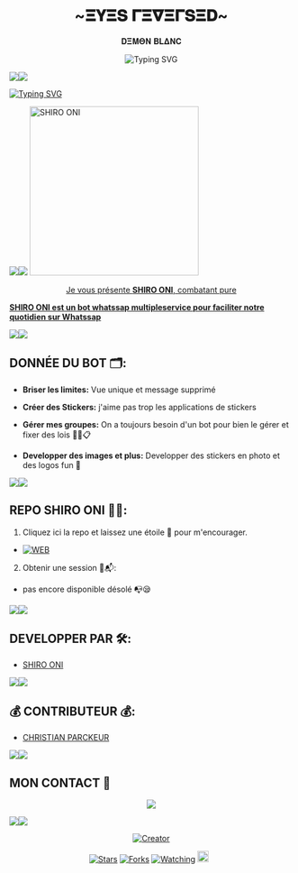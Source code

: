 <h1 align="center"> ~𝚵𝐘𝚵𝐒 𝚪𝚵𝛁𝚵𝚪𝐒𝚵𝐃~ </h1>
<p align="center"
  <h1 align="center">  𝐃𝚵𝚳𝚯𝚴 𝚩𝐋𝚫𝚴𝐂  </h1>
<p align="center"
<a href="https://git.io/typing-svg"><img src="https://readme-typing-svg.demolab.com?font=Black+Ops+One&size=100&pause=1000&color=1BAFBAFF&center=true&width=1000&height=200&lines=SHIRO+ONI" alt="Typing SVG" /></a>
  </p>

 <a><img src='https://i.imgur.com/LyHic3i.gif'/></a><a><img src='https://i.imgur.com/LyHic3i.gif'/></a>
 
<a href="https://git.io/typing-svg"><img src="https://readme-typing-svg.demolab.com?font=Black+Ops+One&size=50&pause=1000&color=DAA520&center=true&width=910&height=100&lines= SHIRO+ONI;EYES+REVERSED;YAMAZAKI+CLAN;" alt="Typing SVG" /></a>
  
  </p><a><img src='https://i.imgur.com/LyHic3i.gif'/></a><a><img src='https://i.imgur.com/LyHic3i.gif'/></a
 
<p align="center">  
<a href="https://whatsapp.com/channel/0029VaxNPRkFi8xavTfPD71j">
 <img alt="SHIRO ONI" height="300" src="https://files.catbox.moe/aj2r9h.jpeg">
 </h1> 
  
<p align="center">Je vous présente <b>SHIRO ONI</b>, combatant pure </p>

**SHIRO ONI est un bot whatssap multipleservice pour faciliter notre quotidien sur Whatssap**

 <a><img src='https://i.imgur.com/LyHic3i.gif'/></a><a><img src='https://i.imgur.com/LyHic3i.gif'/></a> 

## DONNÉE DU BOT 🗂️:

- **Briser les limites:**
   Vue unique et message supprimé 

- **Créer des Stickers:**
 j'aime pas trop les applications de stickers 

- **Gérer mes groupes:**
  On a toujours besoin d'un bot pour bien le gérer et fixer des lois ✍🏾️📋

- **Developper des images et plus:** Developper des stickers en photo et des logos fun 🌌

 <a><img src='https://i.imgur.com/LyHic3i.gif'/></a><a><img src='https://i.imgur.com/LyHic3i.gif'/></a> 

## REPO SHIRO ONI ⛓️‍💥:

1. Cliquez ici la repo et laissez une étoile 🌟 pour m'encourager.

- <a href="https://github.com/ROI-SINGE/SHIRO-ONI/fork"><img title="WEB" src="https://img.shields.io/badge/FORK SHIRO•ONI-WEB?color=black&style=for-the-badge&logo=stackshare"></a>

2. Obtenir une session 📜📬:

- pas encore disponible désolé 📭😪

 <a><img src='https://i.imgur.com/LyHic3i.gif'/></a><a><img src='https://i.imgur.com/LyHic3i.gif'/></a> 

## DEVELOPPER PAR 🛠️:

- [SHIRO ONI](https://github.com/ROI-SINGE/SHIRO-ONI)

  
 <a><img src='https://i.imgur.com/LyHic3i.gif'/></a><a><img src='https://i.imgur.com/LyHic3i.gif'/></a>

## 💰 CONTRIBUTEUR 💰:

- [CHRISTIAN PARCKEUR](https://github.com/Christian-packeur/DARK--MD)

<a><img src='https://i.imgur.com/LyHic3i.gif'/></a><a><img src='https://i.imgur.com/LyHic3i.gif'/></a>

## MON CONTACT 📱
</p>
<p align="center">
<a href="https://wa.me/241066408537"><img src="https://img.shields.io/badge/Contact SHIRO ONI -25D366?style=for-the-badge&logo=whatsapp&logoColor=black" />

<a><img src='https://i.imgur.com/LyHic3i.gif'/></a><a><img src='https://i.imgur.com/LyHic3i.gif'/></a>

</p>
<p align="center">
<a href="#"><img title="Creator" src="https://img.shields.io/badge/Creator-SHIRO•ONI-red.svg?style=for-the-badge&logo=github"></a>

<p align="center">
<a href="https://github.com/ROI-SINGE/SHIRO-ONI/stargazers/"><img title="Stars" src="https://img.shields.io/github/stars/ROI-SINGE/SHIRO-ONI?color=yellow&style=flat-square"></a>
<a href="https://github.com/ROI-SINGE/SHIRO-ONI/network/members"><img title="Forks" src="https://img.shields.io/github/forks/ROI-SINGE/SHIRO-ONI?color=green&style=flat-square"></a>
<a href="https://github.com/ROI-SINGE/SHIRO-ONI/watchers"><img title="Watching" src="https://img.shields.io/github/watchers/ROI-SINGE/SHIRO-ONI?label=Watchers&color=blue&style=flat-square"></a>
<a href="https://github.com/ROI-SINGE/SHIRO-ONI/graphs/commit-activity"><img height="20" src="https://img.shields.io/badge/Maintained-Yes-white.svg"></a>&nbsp;&nbsp;
</p>
